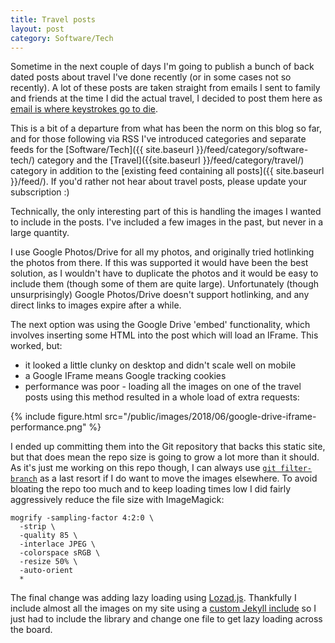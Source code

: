 ```yaml
---
title: Travel posts
layout: post
category: Software/Tech
---
```


Sometime in the next couple of days I'm going to publish a bunch of back dated
posts about travel I've done recently (or in some cases not so recently). A lot
of these posts are taken straight from emails I sent to family and friends at
the time I did the actual travel, I decided to post them here as [email is
where keystrokes go to
die](https://www.hanselman.com/blog/DoTheyDeserveTheGiftOfYourKeystrokes.aspx).

This is a bit of a departure from what has been the norm on this blog so far,
and for those following via RSS I've introduced categories and separate feeds
for the [Software/Tech]({{ site.baseurl }}/feed/category/software-tech/)
category and the [Travel]({{site.baseurl }}/feed/category/travel/) category in
addition to the [existing feed containing all posts]({{ site.baseurl }}/feed/).
If you'd rather not hear about travel posts, please update your subscription :)

Technically, the only interesting part of this is handling the images I wanted
to include in the posts. I've included a few images in the past, but never in a
large quantity.

I use Google Photos/Drive for all my photos, and originally tried
hotlinking the photos from there. If this was supported it would have been the
best solution, as I wouldn't have to duplicate the photos and it would be easy
to include them (though some of them are quite large). Unfortunately (though
unsurprisingly) Google Photos/Drive doesn't support hotlinking, and any direct
links to images expire after a while.

The next option was using the Google Drive 'embed' functionality, which
involves inserting some HTML into the post which will load an IFrame. This
worked, but:

* it looked a little clunky on desktop and didn't scale well on mobile
* a Google IFrame means Google tracking cookies
* performance was poor - loading all the images on one of the travel posts
  using this method resulted in a whole load of extra requests:

{% include figure.html src="/public/images/2018/06/google-drive-iframe-performance.png" %}

I ended up committing them into the Git repository that backs this static site,
but that does mean the repo size is going to grow a lot more than it should. As
it's just me working on this repo though, I can always use [`git
filter-branch`](https://git-scm.com/docs/git-filter-branch) as a last resort if
I do want to move the images elsewhere. To avoid bloating the repo too much and
to keep loading times low I did fairly aggressively reduce the file size with
ImageMagick:

```
mogrify -sampling-factor 4:2:0 \
  -strip \
  -quality 85 \
  -interlace JPEG \
  -colorspace sRGB \
  -resize 50% \
  -auto-orient
  *
```

The final change was adding lazy loading using [Lozad.js][lozad]. Thankfully I
include almost all the images on my site using a [custom Jekyll
include][figure-include] so I just had to include the library and change one
file to get lazy loading across the board.


[lozad]: https://github.com/ApoorvSaxena/lozad.js
[figure-include]: https://github.com/mdjnewman/mdjnewman.github.io/blob/master/_includes/figure.html
